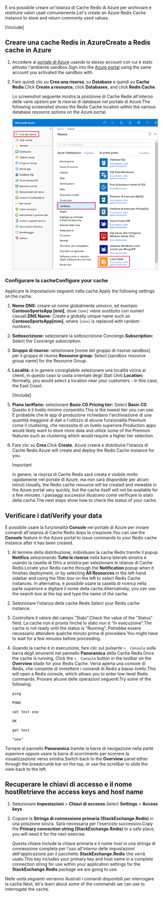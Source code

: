 <span data-ttu-id="7778f-101">È ora possibile creare un'istanza di Cache Redis di Azure per archiviare e restituire valori usati comunemente.</span><span class="sxs-lookup"><span data-stu-id="7778f-101">Let's create an Azure Redis Cache instance to store and return commonly used values.</span></span>

<!-- Activate the sandbox -->
[!include[](../../../includes/azure-sandbox-activate.md)]

## <a name="create-a-redis-cache-in-azure"></a><span data-ttu-id="7778f-102">Creare una cache Redis in Azure</span><span class="sxs-lookup"><span data-stu-id="7778f-102">Create a Redis cache in Azure</span></span>

1. <span data-ttu-id="7778f-103">Accedere al [portale di Azure](https://portal.azure.com/learn.docs.microsoft.com?azure-portal=true) usando lo stesso account con cui è stato attivato l'ambiente sandbox.</span><span class="sxs-lookup"><span data-stu-id="7778f-103">Sign into the [Azure portal](https://portal.azure.com/learn.docs.microsoft.com?azure-portal=true) using the same account you activated the sandbox with.</span></span>

1. <span data-ttu-id="7778f-104">Fare quindi clic su **Crea una risorsa**, su **Database** e quindi su **Cache Redis**.</span><span class="sxs-lookup"><span data-stu-id="7778f-104">Click **Create a resource**, click **Databases**, and click **Redis Cache**.</span></span>

    <span data-ttu-id="7778f-105">Lo screenshot seguente mostra la posizione di Cache Redis all'interno delle varie opzioni per le risorse di database nel portale di Azure.</span><span class="sxs-lookup"><span data-stu-id="7778f-105">The following screenshot shows the Redis Cache location within the various database resource options on the Azure portal.</span></span>

    ![Screenshot che mostra le opzioni per i database del portale di Azure, con le opzioni Crea una risorsa, Database e Cache Redis evidenziate.](../media/4-create-a-cache-1.png)

### <a name="configure-your-cache"></a><span data-ttu-id="7778f-107">Configurare la cache</span><span class="sxs-lookup"><span data-stu-id="7778f-107">Configure your cache</span></span>

<span data-ttu-id="7778f-108">Applicare le impostazioni seguenti nella cache.</span><span class="sxs-lookup"><span data-stu-id="7778f-108">Apply the following settings on the cache.</span></span>

1. <span data-ttu-id="7778f-109">**Nome DNS:** creare un nome globalmente univoco, ad esempio **ContosoSportsApp [nnn]**, dove `[nnn]` viene sostituito con numeri casuali.</span><span class="sxs-lookup"><span data-stu-id="7778f-109">**DNS Name:** Create a globally unique name such as **ContosoSportsApp[nnn]**, where `[nnn]` is replaced with random numbers.</span></span>

1. <span data-ttu-id="7778f-110">**Sottoscrizione:** selezionare la sottoscrizione Concierge.</span><span class="sxs-lookup"><span data-stu-id="7778f-110">**Subscription:** Select the Concierge subscription.</span></span>

1. <span data-ttu-id="7778f-111">**Gruppo di risorse:** selezionare <rgn>[nome del gruppo di risorse sandbox]</rgn> per il gruppo di risorse.</span><span class="sxs-lookup"><span data-stu-id="7778f-111">**Resource group:** Select <rgn>[sandbox resource group name]</rgn> for the Resource Group.</span></span>

1. <span data-ttu-id="7778f-112">**Località:** è in genere consigliabile selezionare una località vicina ai clienti, in questo caso la costa orientale degli Stati Uniti.</span><span class="sxs-lookup"><span data-stu-id="7778f-112">**Location:** Normally, you would select a location near your customers - in this case, the East Coast.</span></span>

    [!include[](../../../includes/azure-sandbox-regions-note-friendly.md)]

5. <span data-ttu-id="7778f-113">**Piano tariffario:** selezionare **Basic C0**.</span><span class="sxs-lookup"><span data-stu-id="7778f-113">**Pricing tier:** Select **Basic C0**.</span></span> <span data-ttu-id="7778f-114">Questo è il livello minimo consentito.</span><span class="sxs-lookup"><span data-stu-id="7778f-114">This is the lowest tier you can use.</span></span> <span data-ttu-id="7778f-115">È probabile che le app di produzione richiedano l'archiviazione di una quantità maggiore di dati e l'utilizzo di alcune funzionalità Premium come il clustering, che necessita di un livello superiore.</span><span class="sxs-lookup"><span data-stu-id="7778f-115">Production apps would likely want to store more data and utilize some of the Premium features such as clustering which would require a higher tier selection.</span></span>

1. <span data-ttu-id="7778f-116">Fare clic su **Crea**.</span><span class="sxs-lookup"><span data-stu-id="7778f-116">Click **Create**.</span></span> <span data-ttu-id="7778f-117">Azure creerà e distribuirà l'istanza di Cache Redis.</span><span class="sxs-lookup"><span data-stu-id="7778f-117">Azure will create and deploy the Redis Cache instance for you.</span></span>

    > [!IMPORTANT]
    > <span data-ttu-id="7778f-118">In genere, la risorsa di Cache Redis sarà creata e visibile molto rapidamente nel portale di Azure, ma non sarà disponibile per alcuni minuti.</span><span class="sxs-lookup"><span data-stu-id="7778f-118">Usually, the Redis cache resource will be created and viewable in the Azure portal very quickly, but the cache itself will not be available for a few minutes.</span></span> <span data-ttu-id="7778f-119">I passaggi successivi illustrano come verificare lo stato della cache.</span><span class="sxs-lookup"><span data-stu-id="7778f-119">The next steps show how to check the status of your cache.</span></span>

## <a name="verify-your-data"></a><span data-ttu-id="7778f-120">Verificare i dati</span><span class="sxs-lookup"><span data-stu-id="7778f-120">Verify your data</span></span>

<span data-ttu-id="7778f-121">È possibile usare la funzionalità **Console** nel portale di Azure per inviare comandi all'istanza di Cache Redis dopo la creazione.</span><span class="sxs-lookup"><span data-stu-id="7778f-121">You can use the **Console** feature in the Azure portal to issue commands to your Redis cache instance after it has been created.</span></span>

1. <span data-ttu-id="7778f-122">Al termine della distribuzione, individuare la cache Redis tramite il popup **Notifica** selezionando **Tutte le risorse** nella barra laterale sinistra e usando la casella di filtro a sinistra per selezionare le istanze di Cache Redis.</span><span class="sxs-lookup"><span data-stu-id="7778f-122">Locate your Redis cache through the **Notification** popup when it finishes deployment, or by selecting **All Resources** in the left-hand sidebar and using the filter box on the left to select Redis Cache instances.</span></span> <span data-ttu-id="7778f-123">In alternativa, è possibile usare la casella di ricerca nella parte superiore e digitare il nome della cache.</span><span class="sxs-lookup"><span data-stu-id="7778f-123">Alternatively, you can use the search box at the top and type the name of the cache.</span></span>

1. <span data-ttu-id="7778f-124">Selezionare l'istanza della cache Redis.</span><span class="sxs-lookup"><span data-stu-id="7778f-124">Select your Redis cache instance.</span></span>

1. <span data-ttu-id="7778f-125">Controllare il valore del campo "Stato".</span><span class="sxs-lookup"><span data-stu-id="7778f-125">Check the value of the "Status" field.</span></span> <span data-ttu-id="7778f-126">La cache non è pronta finché lo stato non è "In esecuzione".</span><span class="sxs-lookup"><span data-stu-id="7778f-126">The cache is not ready until the status is "Running".</span></span> <span data-ttu-id="7778f-127">Potrebbe essere necessario attendere qualche minuto prima di procedere.</span><span class="sxs-lookup"><span data-stu-id="7778f-127">You might have to wait for a few minutes before proceeding.</span></span>

1. <span data-ttu-id="7778f-128">Quando la cache è in esecuzione, fare clic sul pulsante `>_ Console` sulla barra degli strumenti nel pannello **Panoramica** della Cache Redis.</span><span class="sxs-lookup"><span data-stu-id="7778f-128">Once the cache is running, Click the `>_ Console` button in the toolbar on the **Overview** blade for your Redis Cache.</span></span> <span data-ttu-id="7778f-129">Verrà aperta una console di Redis, che consente di immettere i comandi di Redis a basso livello.</span><span class="sxs-lookup"><span data-stu-id="7778f-129">This will open a Redis console, which allows you to enter low-level Redis commands.</span></span> <span data-ttu-id="7778f-130">Provare alcune delle operazioni seguenti:</span><span class="sxs-lookup"><span data-stu-id="7778f-130">Try some of the following:</span></span>

    ```console
    ping
    ```

    ```output
    PONG
    ```

    ```console
    set test one
    ```

    ```output
    OK
    ```

    ```console
    get test
    ```

    ```output
    "one"
    ```

<span data-ttu-id="7778f-131">Tornare al pannello **Panoramica** tramite la barra di navigazione nella parte superiore oppure usare la barra di scorrimento per scorrere la visualizzazione verso sinistra.</span><span class="sxs-lookup"><span data-stu-id="7778f-131">Switch back to the **Overview** panel either through the breadcrumb bar on the top, or use the scrollbar to slide the view back to the left.</span></span>

## <a name="retrieve-the-access-keys-and-host-name"></a><span data-ttu-id="7778f-132">Recuperare le chiavi di accesso e il nome host</span><span class="sxs-lookup"><span data-stu-id="7778f-132">Retrieve the access keys and host name</span></span>

1. <span data-ttu-id="7778f-133">Selezionare **Impostazioni** > **Chiavi di accesso**.</span><span class="sxs-lookup"><span data-stu-id="7778f-133">Select **Settings** > **Access keys**.</span></span>

1. <span data-ttu-id="7778f-134">Copiare la **Stringa di connessione primaria (StackExchange.Redis)** in una posizione sicura. Sarà necessaria per l'esercizio successivo.</span><span class="sxs-lookup"><span data-stu-id="7778f-134">Copy the **Primary connection string (StackExchange.Redis)** to a safe place, you will need it for the next exercise.</span></span>

    <span data-ttu-id="7778f-135">Questa chiave include la chiave primaria e il nome host in una stringa di connessione completa per l'uso all'interno delle impostazioni dell'applicazione per il pacchetto **StackExchange.Redis** che verrà usato.</span><span class="sxs-lookup"><span data-stu-id="7778f-135">This key includes your primary key and host name in a complete connection string for use within your application settings for the **StackExchange.Redis** package we are going to use.</span></span>

<span data-ttu-id="7778f-136">Nelle unità seguenti verranno illustrati i comandi disponibili per interrogare la cache.</span><span class="sxs-lookup"><span data-stu-id="7778f-136">Next, let's learn about some of the commands we can use to interrogate the cache.</span></span>